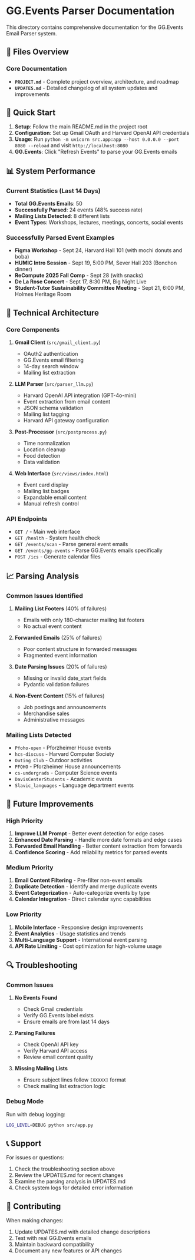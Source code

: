 # GG.Events Parser Documentation

This directory contains comprehensive documentation for the GG.Events Email Parser system.

## 📁 Files Overview

### Core Documentation
- **`PROJECT.md`** - Complete project overview, architecture, and roadmap
- **`UPDATES.md`** - Detailed changelog of all system updates and improvements

## 🚀 Quick Start

1. **Setup**: Follow the main README.md in the project root
2. **Configuration**: Set up Gmail OAuth and Harvard OpenAI API credentials
3. **Usage**: Run `python -m uvicorn src.app:app --host 0.0.0.0 --port 8080 --reload` and visit `http://localhost:8080`
4. **GG.Events**: Click "Refresh Events" to parse your GG.Events emails

## 📊 System Performance

### Current Statistics (Last 14 Days)
- **Total GG.Events Emails**: 50
- **Successfully Parsed**: 24 events (48% success rate)
- **Mailing Lists Detected**: 8 different lists
- **Event Types**: Workshops, lectures, meetings, concerts, social events

### Successfully Parsed Event Examples
- **Figma Workshop** - Sept 24, Harvard Hall 101 (with mochi donuts and boba)
- **HUMIC Intro Session** - Sept 19, 5:00 PM, Sever Hall 203 (Bonchon dinner)
- **ReCompute 2025 Fall Comp** - Sept 28 (with snacks)
- **De La Rose Concert** - Sept 17, 8:30 PM, Big Night Live
- **Student-Tutor Sustainability Committee Meeting** - Sept 21, 6:00 PM, Holmes Heritage Room

## 🔧 Technical Architecture

### Core Components
1. **Gmail Client** (`src/gmail_client.py`)
   - OAuth2 authentication
   - GG.Events email filtering
   - 14-day search window
   - Mailing list extraction

2. **LLM Parser** (`src/parser_llm.py`)
   - Harvard OpenAI API integration (GPT-4o-mini)
   - Event extraction from email content
   - JSON schema validation
   - Mailing list tagging
   - Harvard API gateway configuration

3. **Post-Processor** (`src/postprocess.py`)
   - Time normalization
   - Location cleanup
   - Food detection
   - Data validation

4. **Web Interface** (`src/views/index.html`)
   - Event card display
   - Mailing list badges
   - Expandable email content
   - Manual refresh control

### API Endpoints
- `GET /` - Main web interface
- `GET /health` - System health check
- `GET /events/scan` - Parse general event emails
- `GET /events/gg-events` - Parse GG.Events emails specifically
- `POST /ics` - Generate calendar files

## 📈 Parsing Analysis

### Common Issues Identified
1. **Mailing List Footers** (40% of failures)
   - Emails with only 180-character mailing list footers
   - No actual event content

2. **Forwarded Emails** (25% of failures)
   - Poor content structure in forwarded messages
   - Fragmented event information

3. **Date Parsing Issues** (20% of failures)
   - Missing or invalid date_start fields
   - Pydantic validation failures

4. **Non-Event Content** (15% of failures)
   - Job postings and announcements
   - Merchandise sales
   - Administrative messages

### Mailing Lists Detected
- `Pfoho-open` - Pforzheimer House events
- `hcs-discuss` - Harvard Computer Society
- `Outing Club` - Outdoor activities
- `PFOHO` - Pforzheimer House announcements
- `cs-undergrads` - Computer Science events
- `DavisCenterStudents` - Academic events
- `Slavic_languages` - Language department events

## 🎯 Future Improvements

### High Priority
1. **Improve LLM Prompt** - Better event detection for edge cases
2. **Enhanced Date Parsing** - Handle more date formats and edge cases
3. **Forwarded Email Handling** - Better content extraction from forwards
4. **Confidence Scoring** - Add reliability metrics for parsed events

### Medium Priority
1. **Email Content Filtering** - Pre-filter non-event emails
2. **Duplicate Detection** - Identify and merge duplicate events
3. **Event Categorization** - Auto-categorize events by type
4. **Calendar Integration** - Direct calendar sync capabilities

### Low Priority
1. **Mobile Interface** - Responsive design improvements
2. **Event Analytics** - Usage statistics and trends
3. **Multi-Language Support** - International event parsing
4. **API Rate Limiting** - Cost optimization for high-volume usage

## 🔍 Troubleshooting

### Common Issues
1. **No Events Found**
   - Check Gmail credentials
   - Verify GG.Events label exists
   - Ensure emails are from last 14 days

2. **Parsing Failures**
   - Check OpenAI API key
   - Verify Harvard API access
   - Review email content quality

3. **Missing Mailing Lists**
   - Ensure subject lines follow `[XXXXX]` format
   - Check mailing list extraction logic

### Debug Mode
Run with debug logging:
```bash
LOG_LEVEL=DEBUG python src/app.py
```

## 📞 Support

For issues or questions:
1. Check the troubleshooting section above
2. Review the UPDATES.md for recent changes
3. Examine the parsing analysis in UPDATES.md
4. Check system logs for detailed error information

## 📝 Contributing

When making changes:
1. Update UPDATES.md with detailed change descriptions
2. Test with real GG.Events emails
3. Maintain backward compatibility
4. Document any new features or API changes
